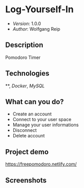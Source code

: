 # Log-Yourself-In

* *Version*: 1.0.0
* *Author*: Wolfgang Reip

Description
----
Pomodoro Timer 

Technologies
----
**, *Docker*, *MySQL*

What can you do?
----
* Create an account
* Connect to your user space
* Manage your user informations
* Disconnect
* Delete account

Project demo 
----

https://freepomodoro.netlify.com/

Screenshots
----


